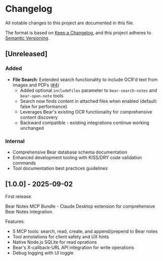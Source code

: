 # Changelog

All notable changes to this project are documented in this file.

The format is based on [Keep a Changelog](https://keepachangelog.com/en/1.1.0/),
and this project adheres to [Semantic Versioning](https://semver.org/spec/v2.0.0.html).

## [Unreleased]

### Added
- **File Search**: Extended search functionality to include OCR'd text from images and PDFs ([#4](https://github.com/vasylenko/claude-desktop-extension-bear-notes/issues/4))
  - Added optional `includeFiles` parameter to `bear-search-notes` and `bear-open-note` tools
  - Search now finds content in attached files when enabled (default: false for performance)
  - Leverages Bear's existing OCR functionality for comprehensive content discovery
  - Backward compatible - existing integrations continue working unchanged

### Internal
- Comprehensive Bear database schema documentation
- Enhanced development tooling with KISS/DRY code validation commands
- Tool documentation best practices guidelines

## [1.0.0] - 2025-09-02

First release. 

Bear Notes MCP Bundle - Claude Desktop extension for comprehensive Bear Notes integration.

Features:
- 5 MCP tools: search, read, create, and append/prepend to Bear notes
- Tool annotations for client safety and UX hints
- Native Node.js SQLite for read oprations
- Bear's X-callback-URL API integration for write operations
- Debug logging with UI toggle
